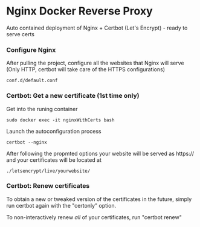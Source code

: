 # Nginx Docker Reverse Proxy

Auto contained deployment of Nginx + Certbot (Let's Encrypt) - ready to serve certs

### Configure Nginx

After pulling the project, configure all the websites that Nginx will serve (Only HTTP, certbot will take care of the HTTPS configurations)

```
conf.d/default.conf
```

### Certbot: Get a new certificate (1st time only)

Get into the runing container

```
sudo docker exec -it nginxWithCerts bash
```

Launch the autoconfiguration process

```
certbot --nginx
```

After following the propmted options your website will be served as https:// and your certificates will be located at

```
./letsencrypt/live/yourwebsite/
```

### Certbot: Renew certificates

To obtain a new or tweaked version of the certificates in the future,
simply run certbot again with the "certonly" option.

To non-interactively renew _all_ of your certificates, run "certbot renew"
